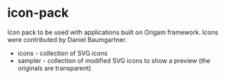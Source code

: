 # icon-pack
Icon pack to be used with applications built on Origam framework.
Icons were contributed by Daniel Baumgartner.

- icons - collection of SVG icons
- sampler - collection of modified SVG icons to show a preview (the originals are transparent)